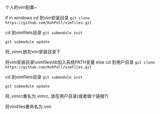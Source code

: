 个人的vim配置~


if in windows
  cd 到vim安装目录
  `git clone https://github.com/KohPoll/vimfiles.git`

  cd 到vimfilels目录
  `git submodule init`

  `git submodule update`

  将_vimrc放在vim安装目录下

  将vim安装目录\vimfiles\lib加入系统PATH变量
else
  cd 到用户目录
  `git clone https://github.com/KohPoll/vimfiles.git`

  cd 到vimfilels目录
  `git submodule init`

  `git submodule update`

  将_vimrc重名为.vimrc, 放在用户目录(或者做个链接?)

  将vimfiles重命名为.vim

